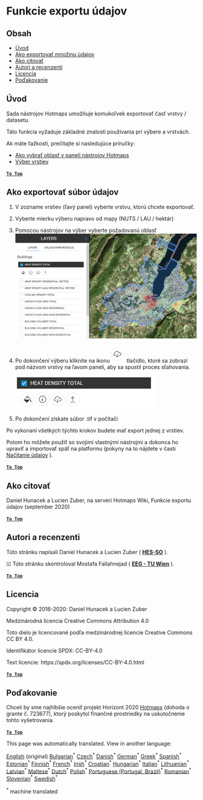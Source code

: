 <h1><a class="anchor" id="data-export-functionalities" href="#data-export-functionalities"><i class="fa fa-link"></i></a>Funkcie exportu údajov</h1><h2><a class="anchor" id="table-of-contents" href="#table-of-contents"><i class="fa fa-link"></i></a> Obsah</h2><ul><li> <a href="#introduction">Úvod</a></li><li> <a href="#how-to-export-a-dataset">Ako exportovať množinu údajov</a></li><li> <a href="#how-to-cite">Ako citovať</a></li><li> <a href="#authors-and-reviewers">Autori a recenzenti</a></li><li> <a href="#license">Licencia</a></li><li> <a href="#acknowledgement">Poďakovanie</a></li></ul><h2><a class="anchor" id="introduction" href="#introduction"><i class="fa fa-link"></i></a> Úvod</h2><p> Sada nástrojov Hotmaps umožňuje komukoľvek exportovať časť vrstvy / datasetu.</p><p> Táto funkcia vyžaduje základné znalosti používania pri výbere a vrstvách.</p><p> Ak máte ťažkosti, prečítajte si nasledujúce príručky:</p><ul><li> <a href="Select-a-region-in-the-Hotmaps-toolbox">Ako vybrať oblasť v paneli nástrojov Hotmaps</a></li><li> <a href="Layers-section-in-the-Hotmaps-toolbox">Výber vrstiev</a></li></ul><p> <a href="#table-of-contents"><strong><code>To Top</code></strong></a></p><h2><a class="anchor" id="how-to-export-a-data-set" href="#how-to-export-a-data-set"><i class="fa fa-link"></i></a> Ako exportovať súbor údajov</h2><ol><li><p> V zozname vrstiev (ľavý panel) vyberte vrstvu, ktorú chcete exportovať.</p></li><li><p> Vyberte mierku výberu napravo od mapy (NUTS / LAU / hektár)</p></li><li><p> Pomocou nástrojov na výber vyberte požadovanú oblasť<img alt="export_select" src="../images/export_selection.png"/></p></li><li><p> Po dokončení výberu kliknite na ikonu<img alt="tlačidlo exportu" src="../images/layer-export-btn.png"/> tlačidlo, ktoré sa zobrazí pod názvom vrstvy na ľavom paneli, aby sa spustil proces sťahovania.</p><img alt="možnosti vrstvy" src="../images/layer-options.png"/></li><li><p> Po dokončení získate súbor .tif v počítači</p></li></ol><p> Po vykonaní všetkých týchto krokov budete mať export jednej z vrstiev.</p><p> Potom ho môžete použiť so svojimi vlastnými nástrojmi a dokonca ho upraviť a importovať späť na platformu (pokyny na to nájdete v časti <a href="Data_upload">Načítanie údajov</a> ).</p><p> <a href="#table-of-contents"><strong><code>To Top</code></strong></a></p><h2><a class="anchor" id="how-to-cite" href="#how-to-cite"><i class="fa fa-link"></i></a> Ako citovať</h2><p> Daniel Hunacek a Lucien Zuber, na serveri Hotmaps Wiki, Funkcie exportu údajov (september 2020)</p><p> <a href="#table-of-contents"><strong><code>To Top</code></strong></a></p><h2><a class="anchor" id="authors-and-reviewers" href="#authors-and-reviewers"><i class="fa fa-link"></i></a> Autori a recenzenti</h2><p> Túto stránku napísali Daniel Hunacek a Lucien Zuber ( <strong><a href="https://www.hevs.ch">HES-SO</a></strong> ).</p><p> ☑ Túto stránku skontroloval Mostafa Fallahnejad ( <strong><a href="https://eeg.tuwien.ac.at/">EEG - TU Wien</a></strong> ).</p><p> <a href="#table-of-contents"><strong><code>To Top</code></strong></a></p><h2><a class="anchor" id="license" href="#license"><i class="fa fa-link"></i></a> Licencia</h2><p> Copyright © 2016-2020: Daniel Hunacek a Lucien Zuber</p><p> Medzinárodná licencia Creative Commons Attribution 4.0</p><p> Toto dielo je licencované podľa medzinárodnej licencie Creative Commons CC BY 4.0.</p><p> Identifikátor licencie SPDX: CC-BY-4.0</p><p> Text licencie: https://spdx.org/licenses/CC-BY-4.0.html</p><p> <a href="#table-of-contents"><strong><code>To Top</code></strong></a></p><h2><a class="anchor" id="acknowledgement" href="#acknowledgement"><i class="fa fa-link"></i></a> Poďakovanie</h2><p> Chceli by sme najhlbšie oceniť projekt Horizont 2020 <a href="https://www.hotmaps-project.eu">Hotmaps</a> (dohoda o grante č. 723677), ktorý poskytol finančné prostriedky na uskutočnenie tohto vyšetrovania.</p><p> <a href="#table-of-contents"><strong><code>To Top</code></strong></a></p>
<!--- THIS IS A SUPER UNIQUE IDENTIFIER -->

This page was automatically translated. View in another language:

[English](../en/Data-export-functionalities) (original) [Bulgarian](../bg/Data-export-functionalities)<sup>\*</sup> [Czech](../cs/Data-export-functionalities)<sup>\*</sup> [Danish](../da/Data-export-functionalities)<sup>\*</sup> [German](../de/Data-export-functionalities)<sup>\*</sup> [Greek](../el/Data-export-functionalities)<sup>\*</sup> [Spanish](../es/Data-export-functionalities)<sup>\*</sup> [Estonian](../et/Data-export-functionalities)<sup>\*</sup> [Finnish](../fi/Data-export-functionalities)<sup>\*</sup> [French](../fr/Data-export-functionalities)<sup>\*</sup> [Irish](../ga/Data-export-functionalities)<sup>\*</sup> [Croatian](../hr/Data-export-functionalities)<sup>\*</sup> [Hungarian](../hu/Data-export-functionalities)<sup>\*</sup> [Italian](../it/Data-export-functionalities)<sup>\*</sup> [Lithuanian](../lt/Data-export-functionalities)<sup>\*</sup> [Latvian](../lv/Data-export-functionalities)<sup>\*</sup> [Maltese](../mt/Data-export-functionalities)<sup>\*</sup> [Dutch](../nl/Data-export-functionalities)<sup>\*</sup> [Polish](../pl/Data-export-functionalities)<sup>\*</sup> [Portuguese (Portugal, Brazil)](../pt/Data-export-functionalities)<sup>\*</sup> [Romanian](../ro/Data-export-functionalities)<sup>\*</sup>  [Slovenian](../sl/Data-export-functionalities)<sup>\*</sup> [Swedish](../sv/Data-export-functionalities)<sup>\*</sup> 

<sup>\*</sup> machine translated
